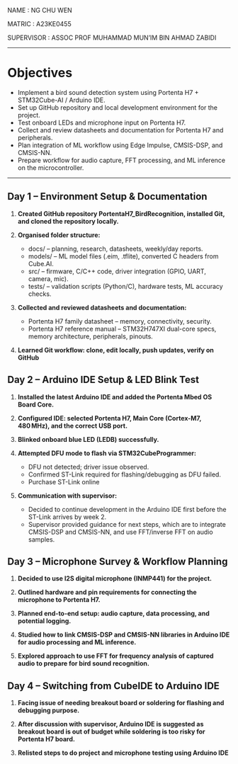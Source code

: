 NAME			: NG CHU WEN 

MATRIC		: A23KE0455

SUPERVISOR		: ASSOC PROF MUHAMMAD MUN’IM BIN AHMAD ZABIDI 

---

# Objectives
- Implement a bird sound detection system using Portenta H7 + STM32Cube-AI / Arduino IDE.
- Set up GitHub repository and local development environment for the project.
- Test onboard LEDs and microphone input on Portenta H7.
- Collect and review datasheets and documentation for Portenta H7 and peripherals.
- Plan integration of ML workflow using Edge Impulse, CMSIS-DSP, and CMSIS-NN.
- Prepare workflow for audio capture, FFT processing, and ML inference on the microcontroller.
  
---

## Day 1 – Environment Setup & Documentation

1. **Created GitHub repository PortentaH7_BirdRecognition, installed Git, and cloned the repository locally.**
   
2. **Organised folder structure:**
    - docs/ – planning, research, datasheets, weekly/day reports.
    - models/ – ML model files (.eim, .tflite), converted C headers from Cube.AI.
    - src/ – firmware, C/C++ code, driver integration (GPIO, UART, camera, mic).
    - tests/ – validation scripts (Python/C), hardware tests, ML accuracy checks.
   
3. **Collected and reviewed datasheets and documentation:**
     - Portenta H7 family datasheet – memory, connectivity, security.
     - Portenta H7 reference manual – STM32H747XI dual-core specs, memory architecture, peripherals, pinouts.
   
4. **Learned Git workflow: clone, edit locally, push updates, verify on GitHub**

## Day 2 – Arduino IDE Setup & LED Blink Test

1. **Installed the latest Arduino IDE and added the Portenta Mbed OS Board Core.**
   
2. **Configured IDE: selected Portenta H7, Main Core (Cortex-M7, 480 MHz), and the correct USB port.**
   
3. **Blinked onboard blue LED (LEDB) successfully.**
   
4. **Attempted DFU mode to flash via STM32CubeProgrammer:**
    - DFU not detected; driver issue observed.
    - Confirmed ST-Link required for flashing/debugging as DFU failed.
    - Purchase ST-Link online
     
5. **Communication with supervisor:**
    - Decided to continue development in the Arduino IDE first before the ST-Link arrives by week 2.
    - Supervisor provided guidance for next steps, which are to integrate CMSIS-DSP and CMSIS-NN, and use FFT/inverse FFT on audio samples.

## Day 3 – Microphone Survey & Workflow Planning
1. **Decided to use I2S digital microphone (INMP441) for the project.**
   
2. **Outlined hardware and pin requirements for connecting the microphone to Portenta H7.**
 
3. **Planned end-to-end setup: audio capture, data processing, and potential logging.**
 
4. **Studied how to link CMSIS-DSP and CMSIS-NN libraries in Arduino IDE for audio processing and ML inference.**
 
5. **Explored approach to use FFT for frequency analysis of captured audio to prepare for bird sound recognition.**

## Day 4 – Switching from CubeIDE to Arduino IDE
1. **Facing issue of needing breakout board or soldering for flashing and debugging purpose.**
   
2. **After discussion with supervisor, Arduino IDE is suggested as breakout board is out of budget while soldering is too risky for Portenta H7 board.**

3. **Relisted steps to do project and microphone testing using Arduino IDE**


